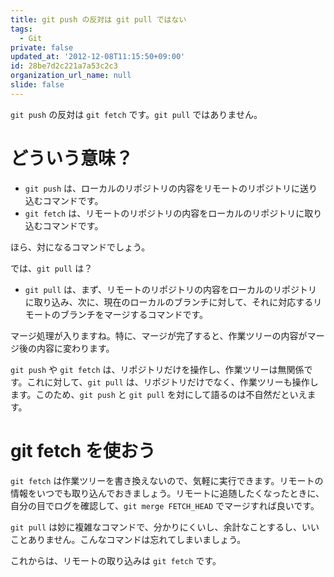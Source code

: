 ```yaml
---
title: git push の反対は git pull ではない
tags:
  - Git
private: false
updated_at: '2012-12-08T11:15:50+09:00'
id: 28be7d2c221a7a53c2c3
organization_url_name: null
slide: false
---
```


`git push` の反対は `git fetch` です。`git pull` ではありません。

どういう意味？
==============

* `git push` は、ローカルのリポジトリの内容をリモートのリポジトリに送り込むコマンドです。
* `git fetch` は、リモートのリポジトリの内容をローカルのリポジトリに取り込むコマンドです。

ほら、対になるコマンドでしょう。

では、`git pull` は？

* `git pull` は、まず、リモートのリポジトリの内容をローカルのリポジトリに取り込み、次に、現在のローカルのブランチに対して、それに対応するリモートのブランチをマージするコマンドです。

マージ処理が入りますね。特に、マージが完了すると、作業ツリーの内容がマージ後の内容に変わります。

`git push` や `git fetch` は、リポジトリだけを操作し、作業ツリーは無関係です。これに対して、`git pull` は、リポジトリだけでなく、作業ツリーも操作します。このため、`git push` と `git pull` を対にして語るのは不自然だといえます。

git fetch を使おう
==================

`git fetch` は作業ツリーを書き換えないので、気軽に実行できます。リモートの情報をいつでも取り込んでおきましょう。リモートに追随したくなったときに、自分の目でログを確認して、`git merge FETCH_HEAD` でマージすれば良いです。

`git pull` は妙に複雑なコマンドで、分かりにくいし、余計なことするし、いいことありません。こんなコマンドは忘れてしまいましょう。

これからは、リモートの取り込みは `git fetch` です。

